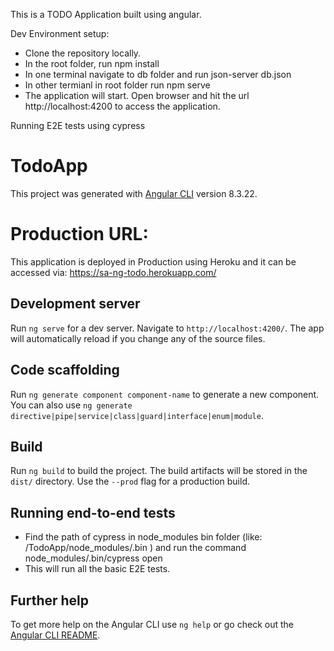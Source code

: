 This is a TODO Application built using angular.

Dev Environment setup:

- Clone the repository locally.
- In the root folder, run npm install
- In one terminal navigate to db folder and run json-server db.json
- In other termianl in root folder run npm serve
- The application will start. Open browser and hit the url http://localhost:4200 to access the application.

Running E2E tests using cypress


# TodoApp

This project was generated with [Angular CLI](https://github.com/angular/angular-cli) version 8.3.22.

# Production URL:
This application is deployed in Production using Heroku and it can be accessed via:
https://sa-ng-todo.herokuapp.com/


## Development server

Run `ng serve` for a dev server. Navigate to `http://localhost:4200/`. The app will automatically reload if you change any of the source files.

## Code scaffolding

Run `ng generate component component-name` to generate a new component. You can also use `ng generate directive|pipe|service|class|guard|interface|enum|module`.

## Build

Run `ng build` to build the project. The build artifacts will be stored in the `dist/` directory. Use the `--prod` flag for a production build.

## Running end-to-end tests

- Find the path of cypress in node_modules bin folder (like:  /TodoApp/node_modules/.bin ) and run the command
   node_modules/.bin/cypress open
- This will run all the basic E2E tests.

## Further help

To get more help on the Angular CLI use `ng help` or go check out the [Angular CLI README](https://github.com/angular/angular-cli/blob/master/README.md).
